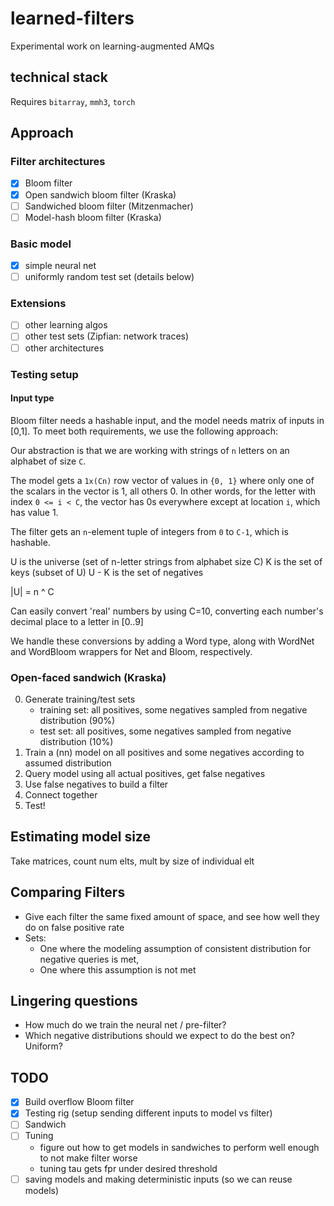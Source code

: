 # learned-filters
Experimental work on learning-augmented AMQs

## technical stack
Requires `bitarray`, `mmh3`, `torch`

## Approach
### Filter architectures
- [x] Bloom filter
- [x] Open sandwich bloom filter (Kraska)
- [ ] Sandwiched bloom filter (Mitzenmacher)
- [ ] Model-hash bloom filter (Kraska)

### Basic model
- [x] simple neural net
- [ ] uniformly random test set (details below)

### Extensions
- [ ] other learning algos
- [ ] other test sets (Zipfian: network traces)
- [ ] other architectures

### Testing setup
#### Input type
Bloom filter needs a hashable input, and the model needs matrix of inputs in [0,1].
To meet both requirements, we use the following approach:

Our abstraction is that we are working with strings of `n` letters on an alphabet of size `C`.

The model gets a `1x(Cn)` row vector of values in `{0, 1}` where only one of the scalars in the vector is 1, all others 0.
In other words, for the letter with index `0 <= i < C`, the vector has 0s everywhere except at location `i`, which has value 1.

The filter gets an `n`-element tuple of integers from `0` to `C-1`, which is hashable.

U is the universe (set of n-letter strings from alphabet size C)
K is the set of keys (subset of U)
U - K is the set of negatives

|U| = n ^ C

Can easily convert 'real' numbers by using C=10, converting each number's decimal place to a letter in [0..9]

We handle these conversions by adding a Word type, along with WordNet and WordBloom wrappers for Net and Bloom, respectively.

### Open-faced sandwich (Kraska)
0. Generate training/test sets
   - training set: all positives, some negatives sampled from negative distribution (90%)
   - test set: all positives, some negatives sampled from negative distribution (10%)
1. Train a (nn) model on all positives and some negatives according to assumed distribution
2. Query model using all actual positives, get false negatives
3. Use false negatives to build a filter
4. Connect together
5. Test!

## Estimating model size
Take matrices, count num elts, mult by size of individual elt


## Comparing Filters
- Give each filter the same fixed amount of space, and see how well they do on false positive rate
- Sets:
  - One where the modeling assumption of consistent distribution for negative queries is met,
  - One where this assumption is not met

## Lingering questions
- How much do we train the neural net / pre-filter?
- Which negative distributions should we expect to do the best on? Uniform?

## TODO
- [x] Build overflow Bloom filter
- [x] Testing rig (setup sending different inputs to model vs filter)
- [ ] Sandwich
- [ ] Tuning
  - figure out how to get models in sandwiches to perform well enough
    to not make filter worse
  - tuning tau gets fpr under desired threshold
- [ ] saving models and making deterministic inputs (so we can reuse models)
